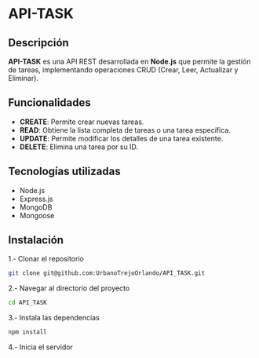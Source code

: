
# API-TASK
## Descripción 
**API-TASK** es una API REST desarrollada en **Node.js** que permite la gestión de tareas, implementando operaciones CRUD (Crear, Leer, Actualizar y Eliminar).
## Funcionalidades

- **CREATE**: Permite crear nuevas tareas. 
- **READ**: Obtiene la lista completa de tareas o una tarea específica.
- **UPDATE**: Permite modificar los detalles de una tarea existente. 
- **DELETE**: Elimina una tarea por su ID.  

## Tecnologías utilizadas
- Node.js  
- Express.js  
- MongoDB  
- Mongoose

## Instalación

1.- Clonar el repositorio
```bash
git clone git@github.com:UrbanoTrejoOrlando/API_TASK.git
```
2.- Navegar al directorio del proyecto
```bash
cd API_TASK
```
3.- Instala las dependencias
```bash
npm install
```
4.- Inicia el servidor

